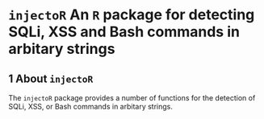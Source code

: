 # `injectoR` An `R` package for detecting SQLi, XSS and Bash commands in arbitary strings

## 1 About `injectoR`

The `injectoR` package provides a number of functions for the detection of SQLi, XSS, or Bash commands in arbitary strings.
